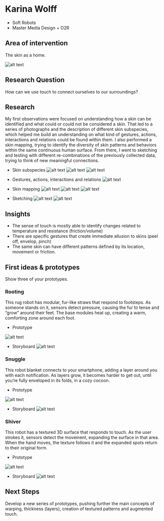 # Karina Wolff
- Soft Robots
- Master Media Design + O2R

## Area of intervention
The skin as a home.

![alt text](images/research/skinmapping.jpg)

## Research Question
How can we use touch to connect ourselves to our surroundings?

## Research
My first observations were focused on understanding how a skin can be identified and what could or could not be considered a skin. That led to a series of photographs and the description of different skin subspecies, which helped me build an understanding on what kind of gestures, actions, interactions and relations could be found within them. I also performed a skin mapping, trying to identify the diversity of skin patterns and behaviors within the same continuous human surface. From there, I went to sketching and testing with different re-combinations of the previously collected data, trying to think of new meaningful connections.

+ Skin subspecies ![alt text](images/research/skinspecies.jpg)
![alt text](images/research/UmbrelaSkinNarrative.png)
![alt text](images/research/BedSkinNarrative.png)

+ Gestures, actions, interactions and relations ![alt text](images/prototypes/softskinCards.jpg)

+ Skin mapping ![alt text](images/research/SkinMapA.jpg)
![alt text](images/research/SkinMapC.jpg)
![alt text](images/research/SkinMapD.jpg)

+ Sketching ![alt text](images/prototypes/group1.1.jpg)
![alt text](images/prototypes/group1.2.jpg)

## Insights
- The sense of touch is mostly able to identify changes related to temperature and resistance (friction/volume)
- There are specific gestures that create immediate allusion to skins (peel off, envelop, pinch)
- The same skin can have different patterns defined by its location, movement or friction.

## First ideas & prototypes
Show three of your prototypes.

### Rooting
This rug robot has modular, fur-like straws that respond to footsteps. As someone stands on it, sensors detect pressure, causing the fur to tense and “grow” around their feet. The base modules heat up, creating a warm, comforting zone around each foot.

+ Prototype

![alt text](images/prototypes/Root.gif)
+ Storyboard ![alt text](images/storyboards/storyboardrug.jpg)

### Snuggle
This robot blanket connects to your smartphone, adding a layer around you with each notification. As layers grow, it becomes harder to get out, until you’re fully enveloped in its folds, in a cozy cocoon.

+ Prototype

![alt text](images/prototypes/Snugle.gif)
+ Storyboard ![alt text](images/storyboards/storyboardBlanket.jpg)

### Shiver
This robot has a textured 3D surface that responds to touch. As the user strokes it, sensors detect the movement, expanding the surface in that area. When the hand moves, the texture follows it and the expanded spots return to their original form.

+ Prototype 

![alt text](images/prototypes/shiver.gif)
+ Storyboard ![alt text](images/storyboards/storyboardpillow.jpg)

## Next Steps
Develop a new series of prototypes, pushing further the main concepts of warping, thickness (layers), creation of textured patterns and augmented touch.